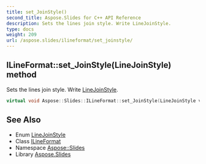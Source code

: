 ```yaml
---
title: set_JoinStyle()
second_title: Aspose.Slides for C++ API Reference
description: Sets the lines join style. Write LineJoinStyle.
type: docs
weight: 209
url: /aspose.slides/ilineformat/set_joinstyle/
---
```

## ILineFormat::set_JoinStyle(LineJoinStyle) method


Sets the lines join style. Write [LineJoinStyle](../../linejoinstyle/).

```cpp
virtual void Aspose::Slides::ILineFormat::set_JoinStyle(LineJoinStyle value)=0
```

## See Also

* Enum [LineJoinStyle](../../linejoinstyle/)
* Class [ILineFormat](../)
* Namespace [Aspose::Slides](../../)
* Library [Aspose.Slides](../../../)